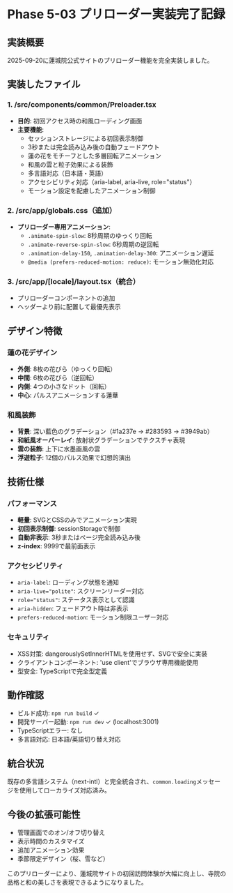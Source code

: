 # Phase 5-03 プリローダー実装完了記録

## 実装概要
2025-09-20に蓮城院公式サイトのプリローダー機能を完全実装しました。

## 実装したファイル

### 1. /src/components/common/Preloader.tsx
- **目的**: 初回アクセス時の和風ローディング画面
- **主要機能**:
  - セッションストレージによる初回表示制御
  - 3秒または完全読み込み後の自動フェードアウト
  - 蓮の花をモチーフとした多層回転アニメーション
  - 和風の雲と粒子効果による装飾
  - 多言語対応（日本語・英語）
  - アクセシビリティ対応（aria-label, aria-live, role="status"）
  - モーション設定を配慮したアニメーション制御

### 2. /src/app/globals.css（追加）
- **プリローダー専用アニメーション**:
  - `.animate-spin-slow`: 8秒周期のゆっくり回転
  - `.animate-reverse-spin-slow`: 6秒周期の逆回転
  - `.animation-delay-150`, `.animation-delay-300`: アニメーション遅延
  - `@media (prefers-reduced-motion: reduce)`: モーション無効化対応

### 3. /src/app/[locale]/layout.tsx（統合）
- プリローダーコンポーネントの追加
- ヘッダーより前に配置して最優先表示

## デザイン特徴

### 蓮の花デザイン
- **外側**: 8枚の花びら（ゆっくり回転）
- **中間**: 6枚の花びら（逆回転）
- **内側**: 4つの小さなドット（回転）
- **中心**: パルスアニメーションする蓮華

### 和風装飾
- **背景**: 深い藍色のグラデーション（#1a237e → #283593 → #3949ab）
- **和紙風オーバーレイ**: 放射状グラデーションでテクスチャ表現
- **雲の装飾**: 上下に水墨画風の雲
- **浮遊粒子**: 12個のパルス効果で幻想的演出

## 技術仕様

### パフォーマンス
- **軽量**: SVGとCSSのみでアニメーション実現
- **初回表示制御**: sessionStorageで制御
- **自動非表示**: 3秒またはページ完全読み込み後
- **z-index**: 9999で最前面表示

### アクセシビリティ
- `aria-label`: ローディング状態を通知
- `aria-live="polite"`: スクリーンリーダー対応
- `role="status"`: ステータス表示として認識
- `aria-hidden`: フェードアウト時は非表示
- `prefers-reduced-motion`: モーション制限ユーザー対応

### セキュリティ
- XSS対策: dangerouslySetInnerHTMLを使用せず、SVGで安全に実装
- クライアントコンポーネント: 'use client'でブラウザ専用機能使用
- 型安全: TypeScriptで完全型定義

## 動作確認
- ビルド成功: `npm run build` ✓
- 開発サーバー起動: `npm run dev` ✓ (localhost:3001)
- TypeScriptエラー: なし
- 多言語対応: 日本語/英語切り替え対応

## 統合状況
既存の多言語システム（next-intl）と完全統合され、`common.loading`メッセージを使用してローカライズ対応済み。

## 今後の拡張可能性
- 管理画面でのオン/オフ切り替え
- 表示時間のカスタマイズ
- 追加アニメーション効果
- 季節限定デザイン（桜、雪など）

このプリローダーにより、蓮城院サイトの初回訪問体験が大幅に向上し、寺院の品格と和の美しさを表現できるようになりました。